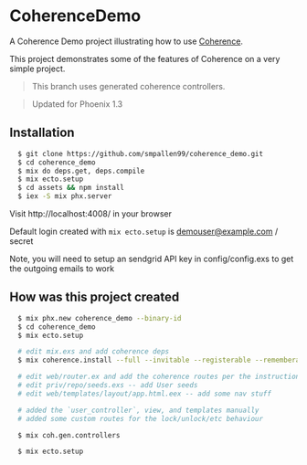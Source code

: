 # CoherenceDemo

A Coherence Demo project illustrating how to use [Coherence](https://github.com/smpallen99/coherence).

This project demonstrates some of the features of Coherence on a very simple project.

> This branch uses generated coherence controllers.

> Updated for Phoenix 1.3

## Installation

```bash
  $ git clone https://github.com/smpallen99/coherence_demo.git
  $ cd coherence_demo
  $ mix do deps.get, deps.compile
  $ mix ecto.setup
  $ cd assets && npm install
  $ iex -S mix phx.server
```

Visit http://localhost:4008/ in your browser

Default login created with `mix ecto.setup` is demouser@example.com / secret

Note, you will need to setup an sendgrid API key in config/config.exs to get the outgoing emails to work

## How was this project created

```bash
  $ mix phx.new coherence_demo --binary-id
  $ cd coherence_demo
  $ mix ecto.setup

  # edit mix.exs and add coherence deps
  $ mix coherence.install --full --invitable --registerable --rememberable --confirmable --user-active-field

  # edit web/router.ex and add the coherence routes per the instructions
  # edit priv/repo/seeds.exs -- add User seeds
  # edit web/templates/layout/app.html.eex -- add some nav stuff

  # added the `user_controller`, view, and templates manually
  # added some custom routes for the lock/unlock/etc behaviour

  $ mix coh.gen.controllers

  $ mix ecto.setup
```
